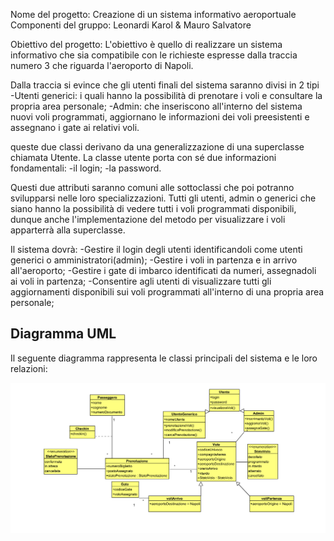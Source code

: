 Nome del progetto: Creazione di un sistema informativo aeroportuale
Componenti del gruppo: Leonardi Karol & Mauro Salvatore

Obiettivo del progetto:
L'obiettivo è quello di realizzare un sistema informativo che sia compatibile con le richieste espresse dalla traccia numero 3 che
riguarda l'aeroporto di Napoli.

Dalla traccia si evince che gli utenti finali del sistema saranno divisi in 2 tipi
 -Utenti generici: i quali hanno la possibilità di prenotare
i voli e consultare la propria area personale;
 -Admin: che inseriscono all'interno del sistema nuovi voli programmati, aggiornano le informazioni dei voli preesistenti e assegnano
i gate ai relativi voli.

 queste due classi derivano da una generalizzazione di una superclasse chiamata Utente. La classe utente porta con sé due informazioni fondamentali:
 -il login;
 -la password.

 Questi due attributi saranno comuni alle sottoclassi che poi potranno svilupparsi nelle loro specializzazioni. Tutti gli utenti, admin o generici che siano
 hanno la possibilità di vedere tutti i voli programmati disponibili, dunque anche l'implementazione del metodo per visualizzare i voli
 apparterrà alla superclasse.

 Il sistema dovrà:
  -Gestire il login degli utenti identificandoli come utenti generici o amministratori(admin);
  -Gestire i voli in partenza e in arrivo all'aeroporto;
  -Gestire i gate di imbarco identificati da numeri, assegnadoli ai voli in partenza;
  -Consentire agli utenti di visualizzare tutti gli aggiornamenti disponibili sui voli programmati all'interno di una propria area personale;
## Diagramma UML

Il seguente diagramma rappresenta le classi principali del sistema e le loro relazioni:

![Diagramma UML](images/uml.png)